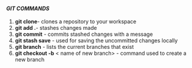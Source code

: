 #### ***GIT COMMANDS***
1. **git clone**- clones a repository to your workspace 
2. **git add .**- stashes changes made 
3. **git commit** - commits stashed changes with a message 
4. **git stash save** - used for  saving the uncommitted changes locally 
5. **git branch** - lists the current branches that exist 
6. **git checkout -b** < name of new branch>  - command used to create a new branch 